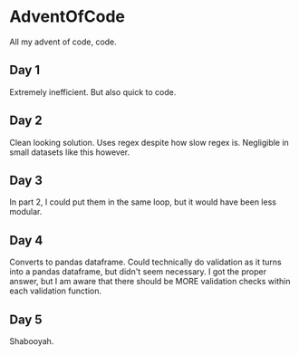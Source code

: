 # AdventOfCode
All my advent of code, code.

## Day 1
Extremely inefficient. But also quick to code.

## Day 2
Clean looking solution. Uses regex despite how slow regex is. Negligible in small
datasets like this however.

## Day 3
In part 2, I could put them in the same loop, but it would have been less modular.

## Day 4
Converts to pandas dataframe. Could technically do validation as it turns into
a pandas dataframe, but didn't seem necessary. I got the proper answer, but
I am aware that there should be MORE validation checks within each validation
function.

## Day 5
Shabooyah.
